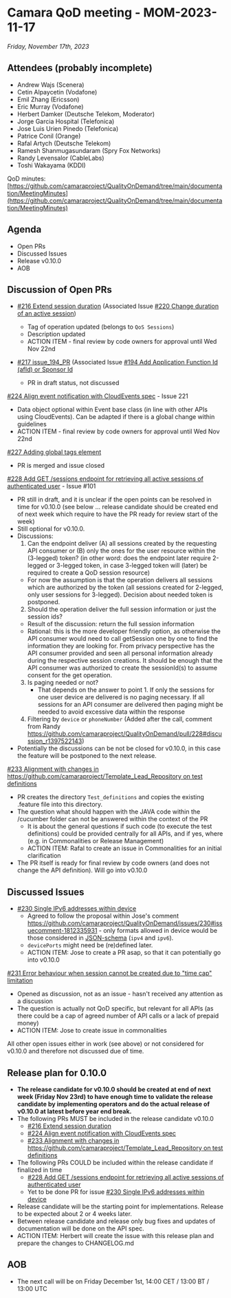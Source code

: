 # Camara QoD meeting - MOM-2023-11-17

*Friday, November 17th, 2023*

## Attendees (probably incomplete)

* Andrew Wajs (Scenera)
* Cetin Alpaycetin (Vodafone)
* Emil Zhang (Ericsson)
* Eric Murray (Vodafone)
* Herbert Damker (Deutsche Telekom, Moderator)
* Jorge Garcia Hospital (Telefonica)
* Jose Luis Urien Pinedo (Telefonica)
* Patrice Conil (Orange)
* Rafal Artych (Deutsche Telekom)
* Ramesh Shanmugasundaram (Spry Fox Networks)
* Randy Levensalor (CableLabs)
* Toshi Wakayama (KDDI)


QoD minutes: [https://github.com/camaraproject/QualityOnDemand/tree/main/documentation/MeetingMinutes](https://github.com/camaraproject/QualityOnDemand/tree/main/documentation/MeetingMinutes)

## Agenda

* Open PRs
* Discussed Issues
* Release v0.10.0
* AOB

## Discussion of Open PRs

* [#216 Extend session duration](https://github.com/camaraproject/QualityOnDemand/pull/216) (Associated Issue [#220 Change duration of an active session](https://github.com/camaraproject/QualityOnDemand/issues/220))
  * Tag of operation updated (belongs to `QoS Sessions`)
  * Description updated
  * ACTION ITEM - final review by code owners for approval until Wed Nov 22nd
 
* [#217 issue_194_PR](https://github.com/camaraproject/QualityOnDemand/pull/217) (Associated Issue [#194 Add Application Function Id (afId) or Sponsor Id](https://github.com/camaraproject/QualityOnDemand/issues/194)
  * PR in draft status, not discussed

[#224 Align event notification with CloudEvents spec](https://github.com/camaraproject/QualityOnDemand/pull/224) - Issue 221
  * Data object optional within Event base class (in line with other APIs using CloudEvents). Can be adapted if there is a global change within guidelines
  * ACTION ITEM - final review by code owners for approval until Wed Nov 22nd

[#227 Adding global tags element](https://github.com/camaraproject/QualityOnDemand/pull/227)
  * PR is merged and issue closed

[#228 Add GET /sessions endpoint for retrieving all active sessions of authenticated user](https://github.com/camaraproject/QualityOnDemand/pull/228) - Issue #101
  * PR still in draft, and it is unclear if the open points can be resolved in time for v0.10.0 (see below ... release candidate should be created end of next week which require to have the PR ready for review start of the week)
  * Still optional for v0.10.0.
  * Discussions: 
    1. Can the endpoint deliver (A) all sessions created by the requesting API consumer or (B) only the ones for the user resource within the (3-legged) token? (in other word: does the endpoint later require 2-legged or 3-legged token, in case 3-legged token will (later) be required to create a QoD session resource)
      * For now the assumption is that the operation delivers all sessions which are authorized by the token (all sessions created for 2-legged, only user sessions for 3-legged). Decision about needed token is postponed.
    2. Should the operation deliver the full session information or just the session ids? 
      * Result of the discussion: return the full session information
      * Rational: this is the more developer friendly option, as otherwise the API consumer would need to call getSession one by one to find the information they are looking for. From privacy perspective has the API consumer provided and seen all personal information already during the respective session creations. It should be enough that the API consumer was authorized to create the sessionId(s) to assume consent for the get operation.
    3. Is paging needed or not?
       * That depends on the answer to point 1. If only the sessions for one user device are delivered is no paging necessary. If all sessions for an API consumer are delivered then paging might be needed to avoid excessive data within the response
    4. Filtering by `device` or `phoneNumber` (Added after the call, comment from Randy https://github.com/camaraproject/QualityOnDemand/pull/228#discussion_r1397522143)
  * Potentially the discussions can be not be closed for v0.10.0, in this case the feature will be postponed to the next release.

[#233 Alignment with changes in https://github.com/camaraproject/Template_Lead_Repository on test definitions](https://github.com/camaraproject/QualityOnDemand/pull/233)
  * PR creates the directory `Test_definitions` and copies the existing .feature file into this directory.
  * The question what should happen with the JAVA code within the /cucumber folder can not be answered within the context of the PR
    * It is about the general questions if such code (to execute the test definitions) could be provided centrally for all APIs, and if yes, where (e.g. in Commonalities or Release Management)
    * ACTION ITEM: Rafal to create an issue in Commonalities for an initial clarification
  * The PR itself is ready for final review by code owners (and does not change the API definition). Will go into v0.10.0



## Discussed Issues 

* [#230 Single IPv6 addresses within device](https://github.com/camaraproject/QualityOnDemand/issues/230)
  * Agreed to follow the proposal within Jose's comment https://github.com/camaraproject/QualityOnDemand/issues/230#issuecomment-1812335931 - only formats allowed in device would be those considered in [JSON-schema](https://json-schema.org/understanding-json-schema/reference/string#ip-addresses) (`ipv4` and `ipv6`).
  * `devicePorts` might need be (re)defined later.
  * ACTION ITEM: Jose to create a PR asap, so that it can potentially go into v0.10.0

[#231 Error behaviour when session cannot be created due to "time cap" limitation](https://github.com/camaraproject/QualityOnDemand/discussions/231)
  * Opened as discussion, not as an issue - hasn't received any attention as a discussion
  * The question is actually not QoD specific, but relevant for all APIs (as there could be a cap of agreed number of API calls or a lack of prepaid money)
  * ACTION ITEM: Jose to create issue in commonalities


All other open issues either in work (see above) or not considered for v0.10.0 and therefore not discussed due of time.

## Release plan for 0.10.0

* **The release candidate for v0.10.0 should be created at end of next week (Friday Nov 23rd) to have enough time to validate the release candidate by implementing operators and do the actual release of v0.10.0 at latest before year end break.**
* The following PRs MUST be included in the release candidate v0.10.0
  * [#216 Extend session duration](https://github.com/camaraproject/QualityOnDemand/pull/216)
  * [#224 Align event notification with CloudEvents spec](https://github.com/camaraproject/QualityOnDemand/pull/224)
  * [#233 Alignment with changes in https://github.com/camaraproject/Template_Lead_Repository on test definitions](https://github.com/camaraproject/QualityOnDemand/pull/233)
* The following PRs COULD be included within the release candidate if finalized in time
  * [#228 Add GET /sessions endpoint for retrieving all active sessions of authenticated user](https://github.com/camaraproject/QualityOnDemand/pull/228)
  * Yet to be done PR for issue [#230 Single IPv6 addresses within device](https://github.com/camaraproject/QualityOnDemand/issues/230)
* Release candidate will be the starting point for implementations. Release to be expected about 2 or 4 weeks later.
* Between release candidate and release only bug fixes and updates of documentation will be done on the API spec.
* ACTION ITEM: Herbert will create the issue with this release plan and prepare the changes to CHANGELOG.md 

## AOB

* The next call will be on Friday December 1st, 14:00 CET / 13:00 BT / 13:00 UTC
